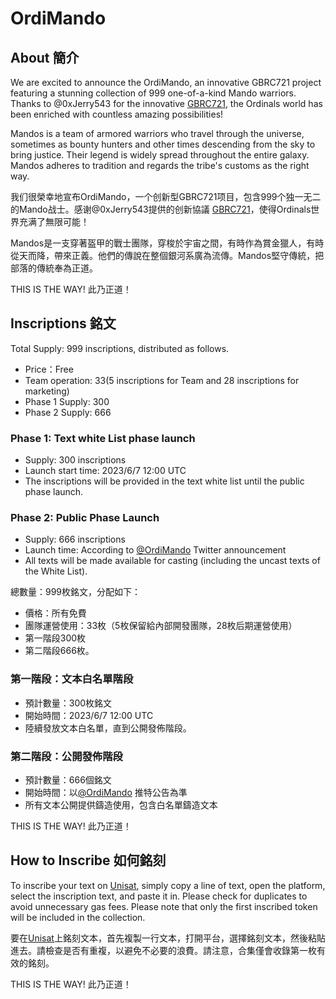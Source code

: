 # OrdiMando

## About 簡介

We are excited to announce the OrdiMando, an innovative GBRC721 project featuring a stunning collection of 999 one-of-a-kind Mando warriors. Thanks to @0xJerry543 for the innovative [GBRC721](https://github.com/jerryfane/generative-brc-721), the Ordinals world has been enriched with countless amazing possibilities! 

Mandos is a team of armored warriors who travel through the universe, sometimes as bounty hunters and other times descending from the sky to bring justice. Their legend is widely spread throughout the entire galaxy. Mandos adheres to tradition and regards the tribe's customs as the right way.

我们很榮幸地宣布OrdiMando，一个创新型GBRC721项目，包含999个独一无二的Mando战士。感谢@0xJerry543提供的创新協議 [GBRC721](https://github.com/jerryfane/generative-brc-721)，使得Ordinals世界充满了無限可能！

Mandos是一支穿著盔甲的戰士團隊，穿梭於宇宙之間，有時作為賞金獵人，有時從天而降，帶來正義。他們的傳說在整個銀河系廣為流傳。Mandos堅守傳統，把部落的傳統奉為正道。

THIS IS THE WAY! 此乃正道！

## Inscriptions 銘文

Total Supply: 999 inscriptions, distributed as follows.
- Price：Free
- Team operation: 33(5 inscriptions for Team and 28 inscriptions for marketing)
- Phase 1 Supply: 300
- Phase 2 Supply: 666

### Phase 1: Text white List phase launch
- Supply: 300 inscriptions
- Launch start time: 2023/6/7 12:00 UTC
- The inscriptions will be provided in the text white list until the public phase launch.

### Phase 2: Public Phase Launch
- Supply: 666 inscriptions
- Launch time: According to [@OrdiMando](https://twitter.com/OrdiMando) Twitter announcement
- All texts will be made available for casting (including the uncast texts of the White List).

總數量：999枚銘文，分配如下： 
- 價格：所有免費 
- 團隊運營使用：33枚（5枚保留給內部開發團隊，28枚后期運營使用） 
- 第一階段300枚
- 第二階段666枚。

### 第一階段：文本白名單階段
- 預計數量：300枚銘文 
- 開始時間：2023/6/7 12:00 UTC 
- 陸續發放文本白名單，直到公開發佈階段。 

### 第二階段：公開發佈階段 
- 預計數量：666個銘文 
- 開始時間：以[@OrdiMando](https://twitter.com/OrdiMando) 推特公告為準 
- 所有文本公開提供鑄造使用，包含白名單鑄造文本

THIS IS THE WAY! 此乃正道！

## How to Inscribe 如何銘刻

To inscribe your text on [Unisat](https://unisat.io/), simply copy a line of text, open the platform, select the inscription text, and paste it in. Please check for duplicates to avoid unnecessary gas fees. Please note that only the first inscribed token will be included in the collection.

要在[Unisat](https://unisat.io/)上銘刻文本，首先複製一行文本，打開平台，選擇銘刻文本，然後粘貼進去。請檢查是否有重複，以避免不必要的浪費。請注意，合集僅會收錄第一枚有效的銘刻。

THIS IS THE WAY! 此乃正道！
